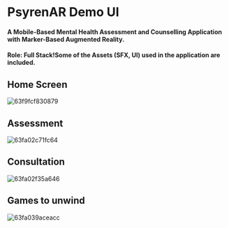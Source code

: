 # PsyrenAR Demo UI
#### A Mobile-Based Mental Health Assessment and Counselling Application with Marker-Based Augmented Reality. 
#### Role: Full Stack!Some of the Assets (SFX, UI) used in the application are included.

## Home Screen
![63f9fcf830879](https://github.com/NadeerMukaram/PsyrenAR/assets/72739154/7dbe493c-9f51-4a9b-b22e-94a9df482722)
## Assessment
![63fa02c71fc64](https://github.com/NadeerMukaram/PsyrenAR/assets/72739154/47ce3360-acb4-44ff-b866-0ab41416baf9)
## Consultation
![63fa02f35a646](https://github.com/NadeerMukaram/PsyrenAR/assets/72739154/bbba99b5-4bf5-461d-9913-429554e2e5bd)
## Games to unwind
![63fa039aceacc](https://github.com/NadeerMukaram/PsyrenAR/assets/72739154/962652f9-0c2b-4960-a13f-992330ddba98)
